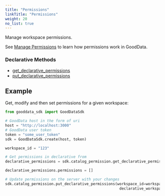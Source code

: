 ```yaml
---
title: "Permissions"
linkTitle: "Permissions"
weight: 20
no_list: true
---
```


Manage workspace permissions.

See [Manage Permissions](https://www.gooddata.com/developers/cloud-native/doc/cloud/manage-deployment/manage-permissions/) to learn how permissions work in GoodData.

### Declarative Methods

* [get_declarative_permissions](./get_declarative_permissions/)
* [put_declarative_permissions](./put_declarative_permissions/)

## Example

Get, modify and then set permissions for a given workspace:

```python
from gooddata_sdk import GoodDataSdk

# GoodData host in the form of uri
host = "http://localhost:3000"
# GoodData user token
token = "some_user_token"
sdk = GoodDataSdk.create(host, token)

workspace_id = "123"

# Get permissions in declarative from
declarative_permissions = sdk.catalog_permission.get_declarative_permissions(workspace_id=workspace_id)

declarative_permissions.permissions = []

# Update permissions on the server with your changes
sdk.catalog_permission.put_declarative_permissions(workspace_id=workspace_id,
                                                    declarative_workspace_permissions=declarative_permissions)
```
